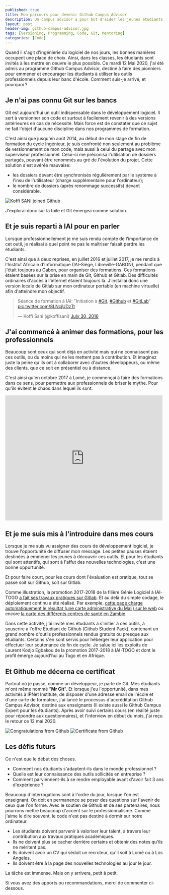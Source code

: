 ```yaml
---
published: true
title: Mon parcours pour devenir Github Campus Advisor
description: Un campus advisor a pour but d'aider les jeunes étudiants à matriser les outils professionnels. Comment suis-je arrivé ?
layout: post
header-img: github-campus-advisor.jpg
tags: [Versioning, Programming, Code, Git, Mentoring]
categories: [Code]
---
```

Quand il s'agit d'ingénierie du logiciel de nos jours, les bonnes manières occupent une place de choix. Ainsi, dans les classes, les étudiants sont invités à les mettre en oeuvre le plus possible. Ce mardi 12 Mai 2020, j'ai été admis au programme Github Campus Advisor, destiné à faire des pionniers pour emmener et encourager les étudiants à utiliser les outils professionnels depuis leur banc d'école. Comment suis-je arrivé, et pourquoi ? <!--more-->

## Je n'ai pas connu Git sur les bancs

Git est aujourd'hui un outil indispensable dans le développement logiciel. Il sert à versionner son code et surtout à facilement revenir à des versions antérieures en cas de nécessité. Mais force est de constater que ce sujet ne fait l'objet d'aucune discipline dans nos programmes de formation. 

C'est ainsi que jusqu'en août 2014, au début de mon stage de fin de formation du cycle Ingénieur, je suis confronté non seulement au problème de versionnement de mon code, mais aussi à celui du partage avec mon superviseur professionnel. Celui-ci me préconisa l'utilisation de dossiers partagés, pouvant être renommés au gré de l'évolution du projet. Cette solution s'est avérée mauvaise:

- les dossiers devant être synchronisés régulièrement par le système à l'insu de l'utilisateur (charge supplémentaire pour l'ordinateur);
- le nombre de dossiers (après renommage successifs) devant considérable.

<img src="/img/joined-github.png" alt="Koffi SANI joined Github" class="img-fluid">

J'explorai donc sur la toile et Git émergea comme solution.


## Et je suis reparti à IAI pour en parler

Lorsque professionnellement je me suis rendu compte de l'importance de cet outil, je réalisai à quel point ne pas le maîtriser faisait perdre les étudiants.

C'est ainsi que à deux reprises, en juillet 2016 et juillet 2017, je me rendis à l'Institut Africain d'Informatique (IAI-Siège, Libreville-GABON), pendant que j'était toujours au Gabon, pour organiser des formations. Ces formations étaient basées sur la prise en main de Git, Github et Gitlab. Des difficultés ordinaires d'accès à l'internet étaient toujours là. J'installai donc une version locale de Gitlab sur mon ordinateur portable (en machine virtuelle) afin d'atteindre mon objectif.

<blockquote class="twitter-tweet"><p lang="fr" dir="ltr">Séance de formation à IAI: &quot;Initiation à <a href="https://twitter.com/hashtag/Git?src=hash&amp;ref_src=twsrc%5Etfw">#Git</a>, <a href="https://twitter.com/hashtag/Github?src=hash&amp;ref_src=twsrc%5Etfw">#Github</a> et <a href="https://twitter.com/hashtag/GitLab?src=hash&amp;ref_src=twsrc%5Etfw">#GitLab</a>&quot; <a href="https://t.co/8LNcjUDzTt">pic.twitter.com/8LNcjUDzTt</a></p>&mdash; Koffi Sani (@koffisani) <a href="https://twitter.com/koffisani/status/759497238691414016?ref_src=twsrc%5Etfw">July 30, 2016</a></blockquote> <script async src="https://platform.twitter.com/widgets.js" charset="utf-8"></script> 

## J'ai commencé à animer des formations, pour les professionnels

Beaucoup sont ceux qui sont déjà en activité mais qui ne connaissent pas ces outils, ou du moins qui ne les mettent pas à contribution. Et imaginez juste la peine qu'ils ont à collaborer avec d'autres développeurs, ou même des clients, que ce soit en présentiel ou à distance.

C'est ainsi qu'en octobre 2017 à Lomé, je commençai à faire des formations dans ce sens, pour permettre aux professionnels de briser le mythe. Pour qu'ils évitent le chaos dans lequel ils sont.
<iframe src="https://www.facebook.com/plugins/post.php?href=https%3A%2F%2Fwww.facebook.com%2Fispacecorporation%2Fposts%2F2024235691141527&width=500" width="500" height="397" style="border:none;overflow:hidden" scrolling="no" frameborder="0" allowTransparency="true" allow="encrypted-media"></iframe>


## Et je me suis mis à l'introduire dans mes cours

Lorsque je me suis vu assigner des cours de développement logiciel, je trouve l'opportunité de diffuser mon message. Les petites pauses étaient destinées à emmener les jeunes à découvrir ces outils. Et pour les étudiants qui sont attentifs, qui sont à l'affut des nouvelles technologies, c'est une bonne opportunité.

Et pour faire court, pour les cours dont l'évaluation est pratique, tout se passe soit sur Github, soit sur Gitlab. 

Comme illustration, la promotion 2017-2018 de la filière Génie Logiciel à IAI-TOGO [a fait ses travaux pratiques sur Gitlab](https://gitlab.com/IAI-GL3-17-18). Et au delà du simple codage, le déploiement continu a été réalisé. Par exemple, [cette page charge automatiquement le résultat (une carte administrative du Mali) sur le web](https://iai-gl3-17-18.gitlab.io/TP-SIG-GROUPE-12/index.html) ou encore [la carte des différents centres de santé en Zambie](https://iai-gl3-17-18.gitlab.io/TP-SIG-GROUPE-9/index.html).

Dans cette activité, j'ai invité mes étudiants à s'initier à ces outils, à souscrire à l'offre Etudiant de Github (Github Student Pack), contenant un grand nombre d'outils professionnels rendus gratuits ou presque aux étudiants. Certains s'en sont servis pour héberger leur application pour effectuer leur soutenance de fin de cycle. Je salue ici les exploits de Laurent Kodjo Egbakou de la promotion 2017-2018 à IAI-TOGO et dont le profil émerge aujourd'hui au Togo et en Afrique.

## Et Github me décerna ce certificat
Partout où je passe, comme un développeur, je parle de Git. Mes étudiants m'ont même nommé "**Mr Git**". Et lorsque j'eu l'opportunité, dans mes activités à IPNet Institute, de disposer d'une adresse email de l'école et d'une carte de formateur, j'ai lancé le processus d'accréditation Github Campus Advisor, destiné aux enseignants (Il existe aussi le Github Campus Expert pour les étudiants). Après avoir suivi certains cours (en réalité juste pour répondre aux questionnaires), et l'interview en début du mois, j'ai reçu le retour ce 12 mai 2020.

<img src="/img/congratulation-mail.png" alt="Congratulations from Github" class="img-fluid">

<img src="/img/certificate.png" alt="Certificate from Github" class="img-fluid">

## Les défis futurs
Ce n'est que le début des choses. 
- Comment nos étudiants s'adaptent-ils dans le monde professionnel ? 
- Quelle est leur connaissance des outils sollicités en entreprise ? 
- Comment parviennent-ils à se rendre employable avant d'avoir fait 3 ans d'expérience ?

Beaucoup d'intérrogations sont à l'ordre du jour, lorsque l'on est enseignant. On doit en permanence se poser des questions sur l'avenir de ceux que l'on forme. Avec le soutien de Github et de ses partenaires, nous pourrons mettre beaucoup d'accent sur le professionnalisme. Comme j'aime le dire souvent, le code n'est pas destiné à dormir sur notre ordinateur. 
- Les étudiants doivent parvenir à valoriser leur talent, à travers leur contribution aux travaux pratiques académiques. 
- Ils ne doivent plus se cacher derrière certains et obtenir des notes qu'ils ne méritent pas. 
- Ils doivent avoir un CV qui séduit un recruteur, qu'il soit à Lomé ou à Los Angeles.
- Ils doivent être à la page des nouvelles technologies au jour le jour.

La tâche est immense. Mais on y arrivera, petit à petit.



Si vous avez des apports ou recommandations, merci de commenter ci-dessous.